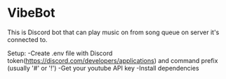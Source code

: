 # VibeBot
This is Discord bot that can play music on from song queue on server it's connected to.

Setup:
-Create .env file with Discord token(https://discord.com/developers/applications) and command prefix (usually '#' or '!')
-Get your youtube API key
-Install dependencies


